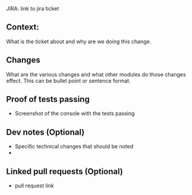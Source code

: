 JIRA: link to jira ticket
## Context:
What is the ticket about and why are we doing this change.

## Changes
What are the various changes and what other modules do those changes effect.
This can be bullet point or sentence format.

## Proof of tests passing
- Screenshot of the console with the tests passing

## Dev notes (Optional)
- Specific technical changes that should be noted
- 
## Linked pull requests (Optional)
- pull request link
